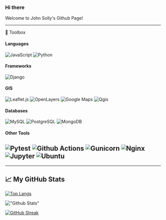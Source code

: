 ### Hi there
Welcome to John Solly's Github Page!

---

🧰 Toolbox

#### Languages
![JavaScript](https://img.shields.io/badge/JavaScript-F7DF1E.svg?style=for-the-badge&logo=JavaScript&logoColor=black)
![Python](https://img.shields.io/badge/Python-3776AB.svg?style=for-the-badge&logo=Python&logoColor=white)

#### Frameworks
![Django](https://img.shields.io/badge/Django-092E20.svg?style=for-the-badge&logo=Django&logoColor=white)

#### GIS
![Leaflet.js](https://img.shields.io/badge/Leaflet-199900.svg?style=for-the-badge&logo=Leaflet&logoColor=white)
![OpenLayers](https://img.shields.io/badge/Openlayers-1F6B75.svg?style=for-the-badge&logo=Openlayers&logoColor=white)
![Google Maps](https://img.shields.io/badge/Google%20Maps-4285F4.svg?style=for-the-badge&logo=Google-Maps&logoColor=white)
![Qgis](https://img.shields.io/badge/Qgis-589632.svg?style=for-the-badge&logo=Qgis&logoColor=white)


#### Databases
![MySQL](https://img.shields.io/badge/MySQL-4479A1.svg?style=for-the-badge&logo=MySQL&logoColor=white)
![PostgreSQL](https://img.shields.io/badge/PostgreSQL-4169E1.svg?style=for-the-badge&logo=PostgreSQL&logoColor=white)
![MongoDB](https://img.shields.io/badge/MongoDB-47A248.svg?style=for-the-badge&logo=MongoDB&logoColor=white)

#### Other Tools
![Pytest](https://camo.githubusercontent.com/d7afbe157e5e1aa8379027ab2a1d8170a4c021fb1f71859bf5715436cecf7438/68747470733a2f2f696d672e736869656c64732e696f2f62616467652f5079746573742d3041394544432e7376673f7374796c653d666f722d7468652d6261646765266c6f676f3d507974657374266c6f676f436f6c6f723d7768697465)
![Github Actions](https://camo.githubusercontent.com/f8288ca79525f949c40a73eb967f2e2e8596c699758e42feedf3dec9d57af653/68747470733a2f2f696d672e736869656c64732e696f2f62616467652f476974487562253230416374696f6e732d3230383846462e7376673f7374796c653d666f722d7468652d6261646765266c6f676f3d4769744875622d416374696f6e73266c6f676f436f6c6f723d7768697465)
![Gunicorn](https://img.shields.io/badge/Gunicorn-499848.svg?style=for-the-badge&logo=Gunicorn&logoColor=white)
![Nginx](https://img.shields.io/badge/NGINX-009639.svg?style=for-the-badge&logo=NGINX&logoColor=white)
![Jupyter](https://img.shields.io/badge/Jupyter-F37626.svg?style=for-the-badge&logo=Jupyter&logoColor=white)
![Ubuntu](https://camo.githubusercontent.com/68d51ad5dbaf659044650db8e85efda67ba7a0628a70251646d7a990eeb936ab/68747470733a2f2f696d672e736869656c64732e696f2f62616467652f5562756e74752d4539353432302e7376673f7374796c653d666f722d7468652d6261646765266c6f676f3d5562756e7475266c6f676f436f6c6f723d7768697465)
---

---

## &#x1f4c8; My GitHub Stats

[![Top Langs](https://github-readme-stats.vercel.app/api/top-langs/?username=jsolly&hide=java&theme=radical&layout=compact)](https://github.com/anuraghazra/github-readme-stats)

!["Github Stats"](https://github-readme-stats.vercel.app/api?username=jsolly&show_icons=true&theme=radical)

[![GitHub Streak](https://github-readme-streak-stats.herokuapp.com/?user=jsolly&theme=dark)](https://git.io/streak-stats)
